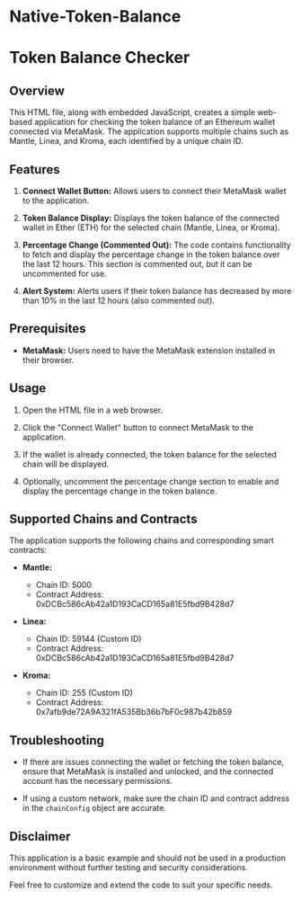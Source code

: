 # Native-Token-Balance
# Token Balance Checker

## Overview

This HTML file, along with embedded JavaScript, creates a simple web-based application for checking the token balance of an Ethereum wallet connected via MetaMask. The application supports multiple chains such as Mantle, Linea, and Kroma, each identified by a unique chain ID.

## Features

1. **Connect Wallet Button:** Allows users to connect their MetaMask wallet to the application.

2. **Token Balance Display:** Displays the token balance of the connected wallet in Ether (ETH) for the selected chain (Mantle, Linea, or Kroma).

3. **Percentage Change (Commented Out):** The code contains functionality to fetch and display the percentage change in the token balance over the last 12 hours. This section is commented out, but it can be uncommented for use.

4. **Alert System:** Alerts users if their token balance has decreased by more than 10% in the last 12 hours (also commented out).

## Prerequisites

- **MetaMask:** Users need to have the MetaMask extension installed in their browser.

## Usage

1. Open the HTML file in a web browser.

2. Click the "Connect Wallet" button to connect MetaMask to the application.

3. If the wallet is already connected, the token balance for the selected chain will be displayed.

4. Optionally, uncomment the percentage change section to enable and display the percentage change in the token balance.

## Supported Chains and Contracts

The application supports the following chains and corresponding smart contracts:

- **Mantle:**
  - Chain ID: 5000
  - Contract Address: 0xDCBc586cAb42a1D193CaCD165a81E5fbd9B428d7

- **Linea:**
  - Chain ID: 59144 (Custom ID)
  - Contract Address: 0xDCBc586cAb42a1D193CaCD165a81E5fbd9B428d7

- **Kroma:**
  - Chain ID: 255 (Custom ID)
  - Contract Address: 0x7afb9de72A9A321fA535Bb36b7bF0c987b42b859

## Troubleshooting

- If there are issues connecting the wallet or fetching the token balance, ensure that MetaMask is installed and unlocked, and the connected account has the necessary permissions.

- If using a custom network, make sure the chain ID and contract address in the `chainConfig` object are accurate.

## Disclaimer

This application is a basic example and should not be used in a production environment without further testing and security considerations.

Feel free to customize and extend the code to suit your specific needs.
